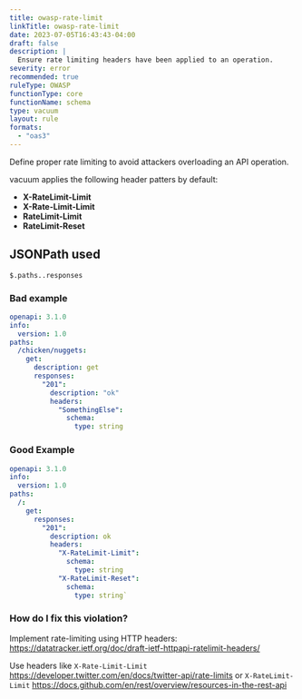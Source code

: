 ```yaml
---
title: owasp-rate-limit
linkTitle: owasp-rate-limit
date: 2023-07-05T16:43:43-04:00
draft: false
description: |
  Ensure rate limiting headers have been applied to an operation.
severity: error
recommended: true
ruleType: OWASP
functionType: core
functionName: schema
type: vacuum
layout: rule
formats:
  - "oas3"
---
```


Define proper rate limiting to avoid attackers overloading an API operation.

vacuum applies the following header patters by default:

- **X-RateLimit-Limit**
- **X-Rate-Limit-Limit**
- **RateLimit-Limit**
- **RateLimit-Reset**

## JSONPath used

`$.paths..responses`

### Bad example

```yaml
openapi: 3.1.0
info:
  version: 1.0
paths:
  /chicken/nuggets:
    get:
      description: get
      responses:
        "201":
          description: "ok"
          headers:
            "SomethingElse":
              schema:
                type: string
```
### Good Example

```yaml
openapi: 3.1.0
info:
  version: 1.0
paths:
  /:
    get:
      responses:
        "201":
          description: ok
          headers:
            "X-RateLimit-Limit":
              schema:
                type: string
            "X-RateLimit-Reset":
              schema:
                type: string`
```

### How do I fix this violation?

Implement rate-limiting using HTTP headers: https://datatracker.ietf.org/doc/draft-ietf-httpapi-ratelimit-headers/ 

Use headers like `X-Rate-Limit-Limit` https://developer.twitter.com/en/docs/twitter-api/rate-limits 
or `X-RateLimit-Limit` https://docs.github.com/en/rest/overview/resources-in-the-rest-api


